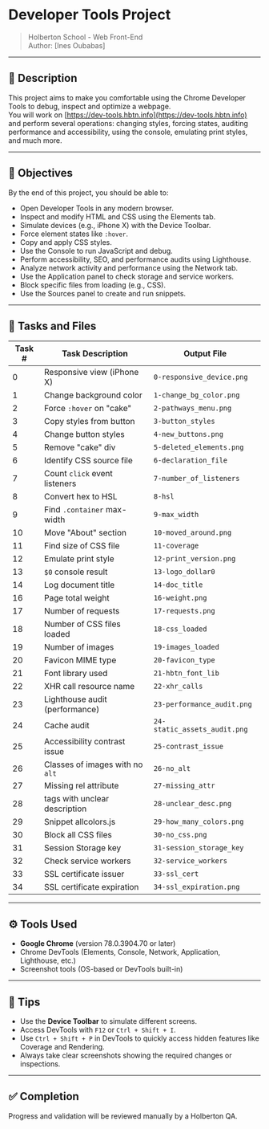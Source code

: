 # Developer Tools Project

> Holberton School - Web Front-End  
> Author: [Ines Oubabas]

---

## 📌 Description

This project aims to make you comfortable using the Chrome Developer Tools to debug, inspect and optimize a webpage.  
You will work on [https://dev-tools.hbtn.info](https://dev-tools.hbtn.info) and perform several operations: changing styles, forcing states, auditing performance and accessibility, using the console, emulating print styles, and much more.

---

## 🎯 Objectives

By the end of this project, you should be able to:

- Open Developer Tools in any modern browser.
- Inspect and modify HTML and CSS using the Elements tab.
- Simulate devices (e.g., iPhone X) with the Device Toolbar.
- Force element states like `:hover`.
- Copy and apply CSS styles.
- Use the Console to run JavaScript and debug.
- Perform accessibility, SEO, and performance audits using Lighthouse.
- Analyze network activity and performance using the Network tab.
- Use the Application panel to check storage and service workers.
- Block specific files from loading (e.g., CSS).
- Use the Sources panel to create and run snippets.

---

## 🧪 Tasks and Files

| Task # | Task Description | Output File |
|--------|------------------|-------------|
| 0 | Responsive view (iPhone X) | `0-responsive_device.png` |
| 1 | Change background color | `1-change_bg_color.png` |
| 2 | Force `:hover` on "cake" | `2-pathways_menu.png` |
| 3 | Copy styles from button | `3-button_styles` |
| 4 | Change button styles | `4-new_buttons.png` |
| 5 | Remove "cake" div | `5-deleted_elements.png` |
| 6 | Identify CSS source file | `6-declaration_file` |
| 7 | Count `click` event listeners | `7-number_of_listeners` |
| 8 | Convert hex to HSL | `8-hsl` |
| 9 | Find `.container` max-width | `9-max_width` |
| 10 | Move "About" section | `10-moved_around.png` |
| 11 | Find size of CSS file | `11-coverage` |
| 12 | Emulate print style | `12-print_version.png` |
| 13 | `$0` console result | `13-logo_dollar0` |
| 14 | Log document title | `14-doc_title` |
| 16 | Page total weight | `16-weight.png` |
| 17 | Number of requests | `17-requests.png` |
| 18 | Number of CSS files loaded | `18-css_loaded` |
| 19 | Number of images | `19-images_loaded` |
| 20 | Favicon MIME type | `20-favicon_type` |
| 21 | Font library used | `21-hbtn_font_lib` |
| 22 | XHR call resource name | `22-xhr_calls` |
| 23 | Lighthouse audit (performance) | `23-performance_audit.png` |
| 24 | Cache audit | `24-static_assets_audit.png` |
| 25 | Accessibility contrast issue | `25-contrast_issue` |
| 26 | Classes of images with no `alt` | `26-no_alt` |
| 27 | Missing rel attribute | `27-missing_attr` |
| 28 | <a> tags with unclear description | `28-unclear_desc.png` |
| 29 | Snippet allcolors.js | `29-how_many_colors.png` |
| 30 | Block all CSS files | `30-no_css.png` |
| 31 | Session Storage key | `31-session_storage_key` |
| 32 | Check service workers | `32-service_workers` |
| 33 | SSL certificate issuer | `33-ssl_cert` |
| 34 | SSL certificate expiration | `34-ssl_expiration.png` |

---

## ⚙️ Tools Used

- **Google Chrome** (version 78.0.3904.70 or later)
- Chrome DevTools (Elements, Console, Network, Application, Lighthouse, etc.)
- Screenshot tools (OS-based or DevTools built-in)

---

## 🧠 Tips

- Use the **Device Toolbar** to simulate different screens.
- Access DevTools with `F12` or `Ctrl + Shift + I`.
- Use `Ctrl + Shift + P` in DevTools to quickly access hidden features like Coverage and Rendering.
- Always take clear screenshots showing the required changes or inspections.

---

## ✅ Completion

Progress and validation will be reviewed manually by a Holberton QA.  
